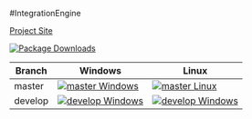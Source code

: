#IntegrationEngine

[Project Site](http://inengine.net/)


[![Package Downloads](https://img.shields.io/nuget/dt/IntegrationEngine.svg?style=flat-square)](https://www.nuget.org/packages/IntegrationEngine/)

| Branch  | Windows                                               | Linux                                              |
| ------- | ----------------------------------------------------- | -------------------------------------------------- |
| master  | [![master Windows][masterWindows]][masterAppVeyor]    | [![master Linux][masterLinux]][travis]             |
| develop | [![develop Windows][developWindows]][developAppVeyor] | [![develop Windows][developLinux]][travis]         |

[masterAppVeyor]: https://ci.appveyor.com/project/ethanhann/inengine-net/branch/master
[developAppVeyor]: https://ci.appveyor.com/project/ethanhann/inengine-net/branch/develop
[travis]: https://travis-ci.org/ethanhann/InEngine.NET
[masterWindows]: https://ci.appveyor.com/api/projects/status/github/ethanhann/inengine.net?branch=master&svg=true
[developWindows]: https://ci.appveyor.com/api/projects/status/github/ethanhann/inengine.net?branch=develop&svg=true
[masterLinux]: https://travis-ci.org/ethanhann/InEngine.NET.svg?branch=master&style=flat-square
[developLinux]: https://travis-ci.org/ethanhann/InEngine.NET.svg?branch=develop&style=flat-square
